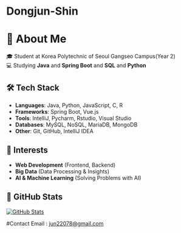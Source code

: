 # Dongjun-Shin
# 🚀 About Me

🎓 Student at Korea Polytechnic of Seoul Gangseo Campus(Year 2)  
💻 Studying **Java** and **Spring Boot**  and  **SQL** and **Python**

## 🛠️ Tech Stack

- **Languages**: Java, Python, JavaScript, C, R 
- **Frameworks**: Spring Boot, Vue.js
- **Tools**: IntelliJ, Pycharm, Rstudio, Visual Studio
- **Databases**: MySQL, NoSQL, MariaDB, MongoDB
- **Other**: Git, GitHub, IntelliJ IDEA

## 🌟 Interests

-  **Web Development** (Frontend, Backend)
-  **Big Data** (Data Processing & Insights)
-  **AI & Machine Learning** (Solving Problems with AI)

## 🏅 GitHub Stats

[![GitHub Stats](https://github-readme-stats.vercel.app/api?username=your-username&show_icons=true&count_private=true)](https://github.com/tls0000)

#Contact
Email : jun22078@gmail.com
